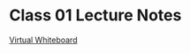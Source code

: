 # Class 01 Lecture Notes

[Virtual Whiteboard](https://projects.invisionapp.com/freehand/document/jlhUv5nGL)
